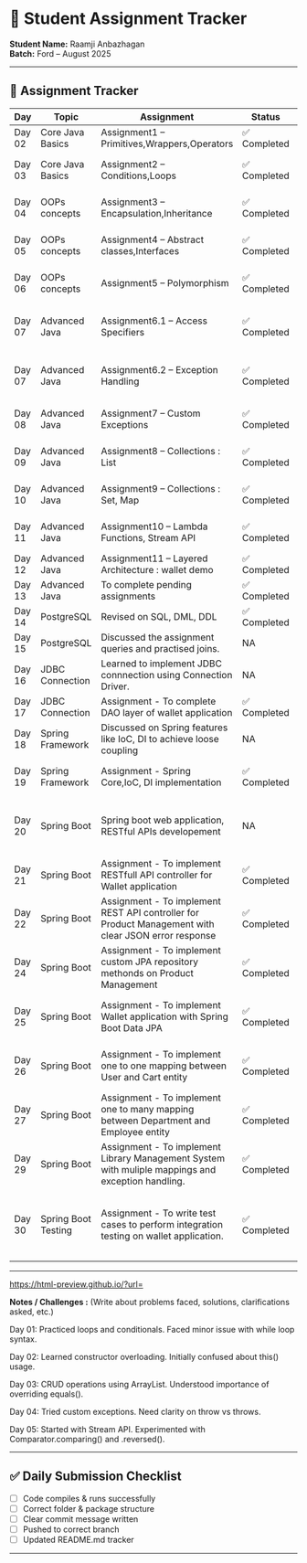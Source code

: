 # 📘 Student Assignment Tracker  

**Student Name:** Raamji Anbazhagan <br>
**Batch:** Ford – August 2025  

---

## 📅 Assignment Tracker  

| Day   | Topic                | Assignment                         | Status    | Reference Message                         |
|-------|----------------------|-----------------------------------------|--------------|------------------------------------------------------|
| Day 02 | Core Java Basics     | Assignment1 – Primitives,Wrappers,Operators       | ✅ Completed    | Implemented in [Assignment1.java](Assignments/Assignment1.java) and called in [Driver.java](Assignments/Driver.java)              |
| Day 03 | Core Java Basics         | Assignment2 – Conditions,Loops         | ✅ Completed    | Implemented in [Assignment2Part2.java](Assignments/Assignment1.java) and called in [Driver.java](Assignments/Driver.java)       |
| Day 04 | OOPs concepts          | Assignment3 – Encapsulation,Inheritance       | ✅ Completed | Implemented in [Assignments/assignment3](./Assignments/assignment3/) folder and called in [assignment3/Driver.java](Assignments/assignment3/Driver.java)         |
| Day 05 | OOPs concepts    | Assignment4 – Abstract classes,Interfaces  | ✅ Completed    | Implemented in [Assignments/assignment4](./Assignments/assignment4/) folder and called in [assignment4/Driver.java](Assignments/assignment4/Driver.java)     |
| Day 06 | OOPs concepts    | Assignment5 – Polymorphism   | ✅ Completed   | Implemented in [Assignments/assignment5](./Assignments/assignment5/) folder and called in [assignment5/Driver.java](Assignments/assignment5/Driver.java)               |
| Day 07 | Advanced Java    | Assignment6.1 – Access Specifiers | ✅ Completed   | Implemented in [Assignments/assignment6_1](./Assignments/assignment6_1/) folder and called in [assignment6_1/Driver.java](Assignments/assignment6_1/Driver.java)               |
| Day 07 | Advanced Java    | Assignment6.2 – Exception Handling  | ✅ Completed   | Implemented in [Assignments/assignment6_2](./Assignments/assignment6_2/) folder and called in [assignment6_2/Driver.java](Assignments/assignment6_2/Driver.java)               |
| Day 08 | Advanced Java   | Assignment7 – Custom Exceptions   | ✅ Completed   | Implemented in [Assignments/assignment7](./Assignments/assignment7/) folder and called in [assignment7/Driver.java](Assignments/assignment7/Driver.java)               |
| Day 09 | Advanced Java    | Assignment8 – Collections : List  | ✅ Completed   | Implemented in [Assignments/assignment8](./Assignments/assignment8/) folder and called in [assignment8/Driver.java](Assignments/assignment8/Driver.java)               |
| Day 10 | Advanced Java    | Assignment9 – Collections : Set, Map  | ✅ Completed   | Implemented in [Assignments/assignment9](./Assignments/assignment9/) folder and called in [assignment9/Driver.java](Assignments/assignment9/Driver.java)               |
| Day 11 | Advanced Java    | Assignment10 – Lambda Functions, Stream API   | ✅ Completed   | Implemented Lambda  functions  in [LambdaDriver.java](Assignments/assignment10/LambdaDriver.java) and Stream API in [StreamDriver.java](Assignments/assignment10/StreamDriver.java)           |
| Day 12 | Advanced Java    | Assignment11 –  Layered Architecture : wallet demo  | ✅ Completed   | Implemented using Map in   [WalletServiceImpl.java](./Assignments/WalletServiceImpl.java)        |
| Day 13 | Advanced Java    | To complete pending assignments   | ✅ Completed   | Discussed the layered architecture with wallet demo      |
| Day 14 | PostgreSQL       | Revised on SQL, DML, DDL   |     ✅ Completed   | SQL queries in [PostgreSQL.txt](./Assignments/PostgreSQL.txt)    |
| Day 15 | PostgreSQL    | Discussed the assignment queries and practised joins.   | NA |  NA|
| Day 16 | JDBC Connection   | Learned to implement JDBC connnection using Connection Driver.   |  NA |   Created sample tables and practised CRUD operations through JDBC   |
| Day 17 | JDBC Connection   |Assignment  - To complete DAO layer of wallet application   |  ✅ Completed  | Implemented in [wallet/WalletDAOImpl.java](./Assignments/wallet/WalletDAOImpl.java)   |
| Day 18 | Spring Framework    | Discussed on Spring features like IoC, DI to achieve loose coupling   |   NA |   Practiced IoC like XML, Java, Annotaion  and DI like field level, constructor level |
| Day 19 | Spring Framework    | Assignment - Spring Core,IoC, DI implementation | ✅ Completed  |  Implemented in [Assignments/food_delivery](./Assignments/food_delivery/) folder and controlled in [MainApp.java](./Assignments/food_delivery/MainApp.java)  |
| Day 20 |  Spring Boot   |  Spring boot web application, RESTful APIs developement  |  NA  |  Discussed on servlets, HTTP requests, and the MVC architecture, upgrading Standalone Application to Web Application with Layered  Architecture |
| Day 21 |  Spring Boot   |  Assignment - To implement RESTfull API controller for Wallet application |  ✅ Completed   |  Implemented in [wallet/WalletController.java](./Assignments/wallet/WalletController.java)  |
| Day 22 |  Spring Boot   |  Assignment - To implement REST API controller for Product Management with clear JSON error response |  ✅ Completed   |  Implemented REST API in [product/ProductController.java](./Assignments/product/ProductController.java) and error handler in [product/ProductControllerAdvice.java](./Assignments/product/ProductControllerAdvice.java) |
| Day 24 |  Spring Boot   |  Assignment - To implement custom JPA repository methonds on Product Management |  ✅ Completed   |  Implemented custom JPA methods in [product-with-jpa/ProductDAO.java](./Assignments/product-with-jpa/ProductDAO.java) except Advanced Queries and Pagination & Performance       |
| Day 25 |  Spring Boot   |  Assignment - To implement Wallet application with Spring Boot Data JPA  | ✅ Completed  |Implemented   in [wallet-with-jpa/WalletRepository.java](./Assignments/wallet-with-jpa/WalletRepository.java) and services in [wallet-with-jpa/WalletServiceImpl.java](./Assignments/wallet-with-jpa/WalletServiceImpl.java)|
| Day 26 |  Spring Boot   |  Assignment - To implement one to one mapping between User and Cart entity | ✅ Completed  | Implemented bi-directional one to one mapping between [UserTable.java](./Assignments/oneToOne/users/UserTable.java) and [Cart.java](./Assignments/oneToOne/cart/Cart.java) in [Assignments/oneToOne](./Assignments/oneToOne/) folder|
| Day 27 |  Spring Boot   |  Assignment - To implement one to many mapping between Department and Employee entity | ✅ Completed  | Implemented bi-directional one to many mapping between [Department.java](./Assignments/oneToMany/department/Department.java) and [Employee.java](./Assignments/oneToMany/employee/Employee.java) in [Assignments/oneToMany](./Assignments/oneToMany) folder|
| Day 29 |  Spring Boot   |  Assignment - To implement Library Management System with muliple mappings and exception handling.| ✅ Completed  | Implemented in [Assignments/library](./Assignments/library/) folder with [GlobalExceptionHandler.java](./Assignments/library/GlobalExceptionHandler.java)|
| Day 30 |  Spring Boot Testing  |  Assignment - To write test cases to perform integration testing on wallet application.| ✅ Completed  | Test cases in [wallet-integration-tests/WalletIntegrationTests.java](./Assignments/wallet-integration-tests/WalletIntegrationTests.java) and added test reports in [wallet-integration-tests/wallet-test-reports](./Assignments/wallet-integration-tests/wallet-test-reports/) folder. [Wallet Integration Tests Code coverage](https://html-preview.github.io/?url=https://github.com/sreenath20/ford-aug-2025-assignments/blob/raamji/Assignments/wallet-integration-tests/wallet-test-reports/index.html) |
---

https://html-preview.github.io/?url=

**Notes / Challenges :** (Write about problems faced, solutions, clarifications asked, etc.)

Day 01: Practiced loops and conditionals. Faced minor issue with while loop syntax.

Day 02: Learned constructor overloading. Initially confused about this() usage.

Day 03: CRUD operations using ArrayList. Understood importance of overriding equals().

Day 04: Tried custom exceptions. Need clarity on throw vs throws.

Day 05: Started with Stream API. Experimented with Comparator.comparing() and .reversed().


---

## ✅ Daily Submission Checklist  

- [ ] Code compiles & runs successfully  
- [ ] Correct folder & package structure  
- [ ] Clear commit message written  
- [ ] Pushed to correct branch  
- [ ] Updated README.md tracker  

---



